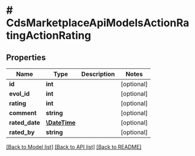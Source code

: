 # # CdsMarketplaceApiModelsActionRatingActionRating

## Properties

Name | Type | Description | Notes
------------ | ------------- | ------------- | -------------
**id** | **int** |  | [optional]
**evol_id** | **int** |  | [optional]
**rating** | **int** |  | [optional]
**comment** | **string** |  | [optional]
**rated_date** | [**\DateTime**](\DateTime.md) |  | [optional]
**rated_by** | **string** |  | [optional]

[[Back to Model list]](../../README.md#models) [[Back to API list]](../../README.md#endpoints) [[Back to README]](../../README.md)
